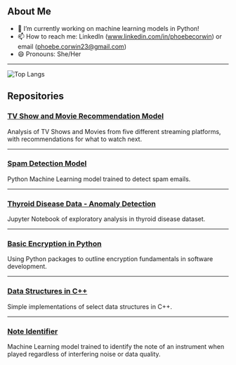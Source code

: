 ## About Me

<!--
### [TV Show and Movie Recommendation Model](https://github.com/pcorwin/MovieTVShowAnalysis)

Analysis of TV Shows and Movies from five different streaming platforms, with recommendations for what to watch next.

***
-->

- 🔭 I’m currently working on machine learning models in Python!
- 📫 How to reach me: LinkedIn (www.linkedin.com/in/phoebecorwin) or email (phoebe.corwin23@gmail.com)
- 😄 Pronouns: She/Her

***

![Top Langs](https://github-readme-stats.vercel.app/api/top-langs/?username=pcorwin&layout=compact)

## Repositories

### [TV Show and Movie Recommendation Model](https://github.com/pcorwin/MovieTVShowAnalysis)

Analysis of TV Shows and Movies from five different streaming platforms, with recommendations for what to watch next.

***

### [Spam Detection Model](https://github.com/pcorwin/SpamDetection)

Python Machine Learning model trained to detect spam emails.

***

### [Thyroid Disease Data - Anomaly Detection](https://github.com/pcorwin/ThyroidDiseaseAnalysis)

Jupyter Notebook of exploratory analysis in thyroid disease dataset.

***

### [Basic Encryption in Python](https://github.com/pcorwin/Encryption)

Using Python packages to outline encryption fundamentals in software development.

***

### [Data Structures in C++](https://github.com/pcorwin/Data-Structures-CPP)

Simple implementations of select data structures in C++.

***

### [Note Identifier](https://github.com/pcorwin/Pitch-Identifier)

Machine Learning model trained to identify the note of an instrument when played regardless of interfering noise or data quality.

